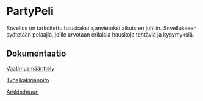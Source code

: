 # PartyPeli

Sovellus on tarkoitettu hauskaksi ajanvietoksi aikuisten juhliin. Sovellukseen syötetään pelaajia, joille arvotaan erilaisia hauskoja tehtäviä ja kysymyksiä.

## Dokumentaatio

[Vaatimusmäärittely](https://github.com/ihqminna/ot-harjoitustyo/blob/master/dokumentaatio/vaatimusmaarittely.md)

[Työaikakirjanpito](https://github.com/ihqminna/ot-harjoitustyo/blob/master/dokumentaatio/tyoaikakirjanpito.md)

[Arkkitehtuuri](https://github.com/ihqminna/PartyPeli/blob/master/dokumentaatio/arkkitehtuuri.md)
